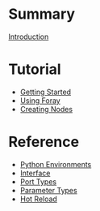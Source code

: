 # Summary

[Introduction](./introduction.md)

# Tutorial
- [Getting Started](./installation.md)
- [Using Foray](./using_foray.md)
- [Creating Nodes](./creating_nodes.md)

# Reference
- [Python Environments](./environments.md)
- [Interface](./interface.md)
- [Port Types]()
- [Parameter Types]()
- [Hot Reload]()
